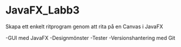 # JavaFX_Labb3

Skapa ett enkelt ritprogram genom att rita på en Canvas i JavaFX

-GUI med JavaFX
-Designmönster
-Tester
-Versionshantering med Git

